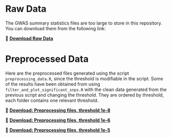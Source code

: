 # Raw Data

The GWAS summary statistics files are too large to store in this repository.  
You can download them from the following link:  

📂 **[Download Raw Data](https://drive.google.com/drive/folders/118cy-vei9lbwYPbTSJ0FD5uAj3ukUy68?usp=drive_link)**

# Preprocessed Data

Here are the preprocessed files generated using the script `preprocessing_data.R`, since the threshold is modifiable in the script. 
Some of the results have been obtained from using `filter_and_plot_significant_snps.R` with the clean data generated from the previous script and changing the threshold. 
They are ordered by threshold, each folder contains one relevant threshold. 


📂 **[Download: Preprocessing files, threshold 1e-8](https://drive.google.com/drive/folders/1VXJdW7NbRtHB_2AOrqF9sMyzz9v-_R1E?usp=drive_link)**

📂 **[Download: Preprocessing files, threshold 1e-6](https://drive.google.com/drive/folders/1D8Qmqp0XyeZPOBmoDV6CXRAsOCLpYsJS?usp=drive_link)**

📂 **[Download: Preprocessing files, threshold 1e-5](https://drive.google.com/file/d/11lUmIYsEvjBDdrMZcMgMsL5B6e3MKDqj/view?usp=drive_link)**
